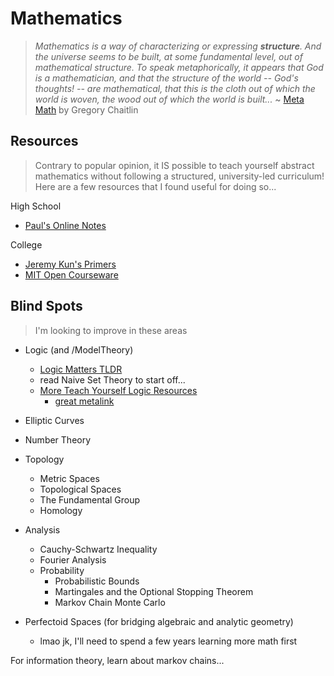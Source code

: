 # Mathematics
> *Mathematics is a way of characterizing or expressing **structure**. And the universe seems to be built, at some fundamental level, out of mathematical structure. To speak metaphorically, it appears that God is a mathematician, and that the structure of the world -- God's thoughts! -- are mathematical, that this is the cloth out of which the world is woven, the wood out of which the world is built...* ~ [Meta Math](https://arxiv.org/pdf/math/0404335.pdf) by Gregory Chaitlin

## Resources
> Contrary to popular opinion, it IS possible to teach yourself abstract mathematics without following a structured, university-led curriculum! Here are a few resources that I found useful for doing so...

High School
* [Paul's Online Notes](http://tutorial.math.lamar.edu/)

College
* [Jeremy Kun's Primers](https://jeremykun.com/primers/)
* [MIT Open Courseware](https://ocw.mit.edu/courses/mathematics/)

## Blind Spots
> I'm looking to improve in these areas

* Logic (and /ModelTheory)
    * [Logic Matters TLDR](https://www.logicmatters.net/tyl/shorter-tyl/)
    * read Naive Set Theory to start off...
    * [More Teach Yourself Logic Resources](https://news.ycombinator.com/from?site=logicmatters.net)
        * [great metalink](https://www.logicmatters.net/)

* Elliptic Curves
* Number Theory
* Topology
    * Metric Spaces
    * Topological Spaces
    * The Fundamental Group
    * Homology
* Analysis
    * Cauchy-Schwartz Inequality
    * Fourier Analysis
    * Probability
        * Probabilistic Bounds
        * Martingales and the Optional Stopping Theorem
        * Markov Chain Monte Carlo
* Perfectoid Spaces (for bridging algebraic and analytic geometry)
    * lmao jk, I'll need to spend a few years learning more math first

For information theory, learn about markov chains...